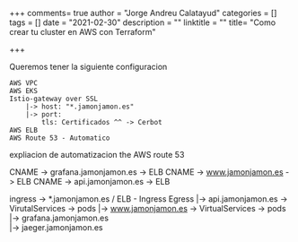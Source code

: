 +++
comments= true
author = "Jorge Andreu Calatayud"
categories = []
tags = []
date = "2021-02-30"
description = ""
linktitle = ""
title= "Como crear tu cluster en AWS con Terraform"

+++

Queremos tener la siguiente configuracion

```
AWS VPC
AWS EKS
Istio-gateway over SSL
    |-> host: "*.jamonjamon.es"
    |-> port:
        tls: Certificados ^^ -> Cerbot
AWS ELB 
AWS Route 53 - Automatico
```


expliacion de automatizacion the AWS route 53

CNAME -> grafana.jamonjamon.es -> ELB
CNAME -> www.jamonjamon.es -> ELB
CNAME -> api.jamonjamon.es -> ELB

ingress -> *.jamonjamon.es / ELB - Ingress Egress
                |-> api.jamonjamon.es -> VirutalServices -> pods 
                |-> www.jamonjamon.es -> VirtualServices -> pods 
                |-> grafana.jamonjamon.es  
                |-> jaeger.jamonjamon.es 




